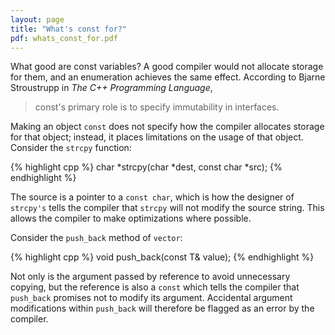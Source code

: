 ```yaml
---
layout: page
title: "What's const for?"
pdf: whats_const_for.pdf
---
```


What good are const variables? A good compiler would not allocate storage for them,
and an enumeration achieves the same effect. According to Bjarne Stroustrupp in
_The C++ Programming Language_, 

> const's primary role is to specify immutability in interfaces.

Making an object `const` does not specify how the compiler allocates storage for
that object; instead, it places limitations on the usage of that object. Consider
the `strcpy` function:

{% highlight cpp %}
char *strcpy(char *dest, const char *src);
{% endhighlight %}

The source is a pointer to a `const char`, which is how the designer of `strcpy's`
tells the compiler that `strcpy` will not modify the source string. This
allows the compiler to make optimizations where possible. 

Consider the `push_back` method of `vector`:

{% highlight cpp %}
void push_back(const T& value);
{% endhighlight %}

Not only is the argument passed by reference to avoid unnecessary copying, but
the reference is also a `const` which tells the compiler that `push_back` promises
not to modify its argument. Accidental argument modifications within `push_back`
will therefore be flagged as an error by the compiler.